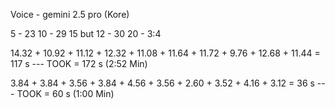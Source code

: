 
Voice - gemini 2.5 pro (Kore)



5 - 23
10 - 29 
15 but 12 - 30
20 - 3:4


14.32 + 10.92 + 11.12 + 12.32 + 11.08 + 11.64 + 11.72 + 9.76 + 12.68 + 11.44 = 117 s        ---            TOOK = 172 s (2:52 Min)


3.84 + 3.84 + 3.56 + 3.84 + 4.56 + 3.56 + 2.60 + 3.52 + 4.16 + 3.12 = 36 s        ---         TOOK = 60 s (1:00 Min)
